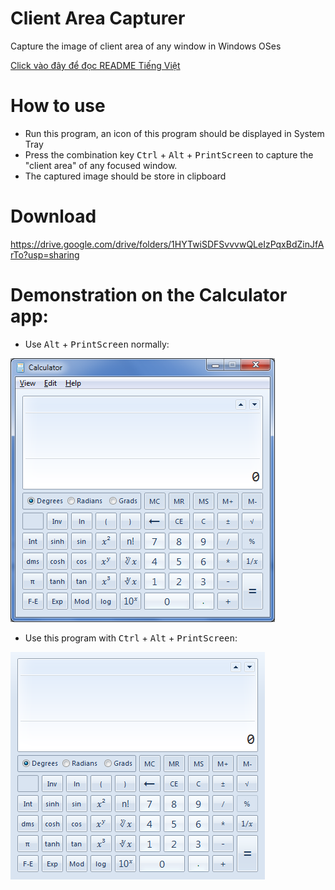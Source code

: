 # Client Area Capturer
Capture the image of client area of any window in Windows OSes

[Click vào đây để đọc README Tiếng Việt](../blob/master/README.md)

# How to use
- Run this program, an icon of this program should be displayed in System Tray
- Press the combination key <kbd>Ctrl</kbd> + <kbd>Alt</kbd> + <kbd>PrintScreen</kbd> to capture the "client area" of any focused window.
- The captured image should be store in clipboard

# Download
https://drive.google.com/drive/folders/1HYTwiSDFSvvvwQLeIzPqxBdZinJfArTo?usp=sharing

# Demonstration on the Calculator app:
- Use <kbd>Alt</kbd> + <kbd>PrintScreen</kbd> normally:

![](https://raw.githubusercontent.com/Meigyoku-Thmn/ClientAreaCapturer/master/AltPrtscr.png "Alt + PrintScreen")

- Use this program with <kbd>Ctrl</kbd> + <kbd>Alt</kbd> + <kbd>PrintScreen</kbd>:

![](https://raw.githubusercontent.com/Meigyoku-Thmn/ClientAreaCapturer/master/CtrlAltPrtscr.png "Ctrl + Alt + PrintScreen")
